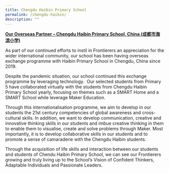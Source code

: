 ```yaml
---
title: Chengdu Haibin Primary School
permalink: /chengdu-haibin/
description: ""
---
```

<u>**Our Overseas Partner – Chengdu Haibin Primary School, China (成都市海滨小学)**</u>

As part of our continued efforts to instil in Frontierers an appreciation for the wider international community, our school has been having overseas exchange programme with Haibin Primary School in Chengdu, China since 2019.

Despite the pandemic situation, our school continued this exchange programme by leveraging technology.&nbsp; Our selected students from Primary 5 have collaborated virtually with the students from Chengdu Haibin Primary School yearly, focusing on themes such as a SMART Home and a SMART School while leverage Maker Education.&nbsp;

Through this internationalisation programme, we aim to develop in our students the 21st century competencies of global awareness and cross-cultural skills. In addition, we want to develop communication, creative and innovative thinking skills in our students and imbue creative thinking in them to enable them to visualise, create and solve problems through Maker. Most importantly, it is to develop collaborative skills in our students and to promote a sense of camaraderie with the Chengdu Haibin students.

Through the acquisition of life skills and interaction between our students and students of Chendu Haibin Primary School, we can see our Frontierers growing and truly living up to the School’s Vision of Confident Thinkers, Adaptable Individuals and Passionate Leaders.